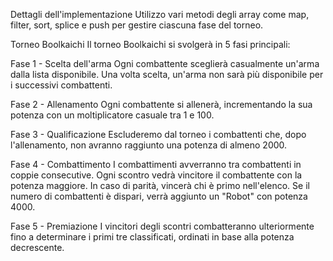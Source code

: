 Dettagli dell'implementazione
Utilizzo vari metodi degli array come map, filter, sort, splice e push per gestire ciascuna fase del torneo.

Torneo Boolkaichi
Il torneo Boolkaichi si svolgerà in 5 fasi principali:

Fase 1 - Scelta dell'arma
Ogni combattente sceglierà casualmente un'arma dalla lista disponibile. Una volta scelta, un'arma non sarà più disponibile per i successivi combattenti.

Fase 2 - Allenamento
Ogni combattente si allenerà, incrementando la sua potenza con un moltiplicatore casuale tra 1 e 100.

Fase 3 - Qualificazione
Escluderemo dal torneo i combattenti che, dopo l'allenamento, non avranno raggiunto una potenza di almeno 2000.

Fase 4 - Combattimento
I combattimenti avverranno tra combattenti in coppie consecutive. Ogni scontro vedrà vincitore il combattente con la potenza maggiore. In caso di parità, vincerà chi è primo nell'elenco. Se il numero di combattenti è dispari, verrà aggiunto un "Robot" con potenza 4000.

Fase 5 - Premiazione
I vincitori degli scontri combatteranno ulteriormente fino a determinare i primi tre classificati, ordinati in base alla potenza decrescente.

